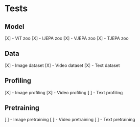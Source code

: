 # Tests

## Model
[X] - ViT zoo
[X] - IJEPA zoo
[X] - VJEPA zoo
[X] - TJEPA zoo

## Data
[X] - Image dataset
[X] - Video dataset
[X] - Text dataset

## Profiling
[X] - Image profiling
[X] - Video profiling
[ ] - Text profiling

## Pretraining
[ ] - Image pretraining
[ ] - Video pretraining
[ ] - Text pretraining

